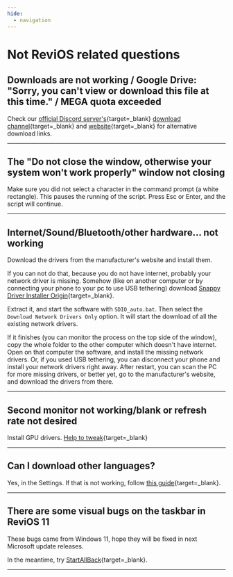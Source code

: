 ```yaml
---
hide:
  - navigation
---
```


# Not ReviOS related questions


## Downloads are not working / Google Drive: "Sorry, you can't view or download this file at this time." / MEGA quota exceeded

Check our [official Discord server's](https://discord.gg/962y4pU){target=_blank} [download channel](https://discord.com/channels/619835916139364383/658369065110339640){target=_blank} and [website](https://www.revi.cc/revios/download){target=_blank} for alternative download links.

---

## The "Do not close the window, otherwise your system won't work properly" window not closing

Make sure you did not select a character in the command prompt (a white rectangle). This pauses the running of the script. Press Esc or Enter, and the script will continue.

---

## Internet/Sound/Bluetooth/other hardware... not working

Download the drivers from the manufacturer's website and install them.

If you can not do that, because you do not have internet, probably your network driver is missing. Somehow (like on another computer or by connecting your phone to your pc to use USB tethering) download [Snappy Driver Installer Origin](https://www.snappy-driver-installer.org/){target=_blank}. 

Extract it, and start the software with `SDIO_auto.bat`. Then select the `Download Network Drivers Only` option. It will start the download of all the existing network drivers. 

If it finishes (you can monitor the process on the top side of the window), copy the whole folder to the other computer which doesn't have internet. Open on that computer the software, and install the missing network drivers. Or, if you used USB tethering, you can disconnect your phone and install your network drivers right away. After restart, you can scan the PC for more missing drivers, or better yet, go to the manufacturer's website, and download the drivers from there.

---

## Second monitor not working/blank or refresh rate not desired

Install GPU drivers. [Help to tweak](https://www.revi.cc/revios/post-install#h.p_GR11WmefRS4F){target=_blank}

---

## Can I download other languages?

Yes, in the Settings. If that is not working, follow [this guide](https://www.revi.cc/revios/workspace/lang){target=_blank}.

---

## There are some visual bugs on the taskbar in ReviOS 11

These bugs came from Windows 11, hope they will be fixed in next Microsoft update releases.

In the meantime, try [StartAllBack](https://www.startallback.com/){target=_blank}.

---

